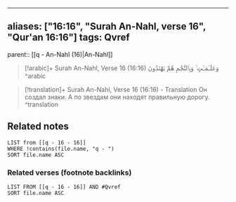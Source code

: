 
---
aliases: ["16:16", "Surah An-Nahl, verse 16", "Qur'an 16:16"]
tags: Qvref
---

parent:: [[q - An-Nahl (16)|An-Nahl]]

> [!arabic]+ Surah An-Nahl, Verse 16 (16:16)
> <span class="quran-arabic">وَعَلَـٰمَـٰتٍ ۚ وَبِٱلنَّجْمِ هُمْ يَهْتَدُونَ</span>
^arabic

> [!translation]+ Surah An-Nahl, Verse 16 (16:16) - Translation
> Он создал знаки. А по звездам они находят правильную дорогу.
^translation



## Related notes
```dataview
LIST from [[q - 16 - 16]]
WHERE !contains(file.name, "q - ")
SORT file.name ASC
```

### Related verses (footnote backlinks)
```dataview
LIST FROM [[q - 16 - 16]] AND #Qvref
SORT file.name ASC
```

